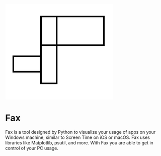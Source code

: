 ![enter image description here](https://raw.githubusercontent.com/sub7789/Fax/master/Screenshot%202021-12-20%20232553.png?token=AR2SQFW73Q6QU2Y4P556FILBZKXOY)
# Fax
Fax is a tool designed by Python to visualize your usage of apps on your Windows machine, similar to Screen Time on iOS or macOS. Fax uses libraries like Matplotlib, psutil, and more. 
With Fax you are able to get in control of your PC usage.